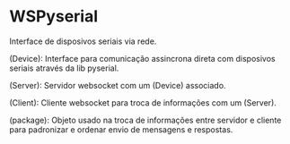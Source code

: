# WSPyserial

Interface de disposivos seriais via rede.

(Device): Interface para comunicação assincrona direta com disposivos seriais através da lib pyserial.

(Server): Servidor websocket com um (Device) associado.

(Client): Cliente websocket para troca de informações com um (Server).

(package): Objeto usado na troca de informações entre servidor e cliente para padronizar e ordenar envio de mensagens e respostas.
